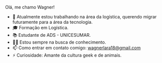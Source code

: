 Olá, me chamo Wagner!
- 💼 Atualmente estou trabalhando na área da logística, querendo migrar futuramente para a área da tecnologia.
- 🎓 Formação em Logística.
- 📚 Estudante de ADS - UNICESUMAR.
- 👩‍💻 Estou sempre na busca de conhecimento.
- 📫 Como entrar em contato comigo: wagnerlara18@gmail.com
- ⚡ Curiosidade: Amante da cultura geek e de animais.
